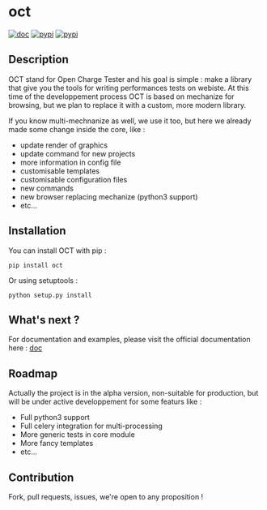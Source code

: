 oct
===

[![doc](https://readthedocs.org/projects/oct/badge/?version=latest)](http://oct.readthedocs.org/en/latest/)
[![pypi](https://pypip.in/status/oct/badge.svg?style=flat)](https://pypi.python.org/pypi/oct/)
[![pypi](https://pypip.in/license/oct/badge.svg?style=flat)](https://pypi.python.org/pypi/oct/)

Description
-----------

OCT stand for Open Charge Tester and his goal is simple : make a library that give you the tools for writing performances tests on webiste.
At this time of the developpement process OCT is based on mechanize for browsing, but we plan to replace it with a custom, more modern library.

If you know multi-mechnanize as well, we use it too, but here we already made some change inside the core, like :

* update render of graphics
* update command for new projects
* more information in config file
* customisable templates
* customisable configuration files
* new commands
* new browser replacing mechanize (python3 support)
* etc...

Installation
------------

You can install OCT with pip :

`pip install oct`

Or using setuptools :

`python setup.py install`

What's next ?
-------------

For documentation and examples, please visit the official documentation here : [doc](http://oct.readthedocs.org/en/latest/)

Roadmap
-------

Actually the project is in the alpha version, non-suitable for production, but will be under active developpement for some featurs like :

* Full python3 support
* Full celery integration for multi-processing
* More generic tests in core module
* More fancy templates
* etc...

Contribution
------------

Fork, pull requests, issues, we're open to any proposition !
